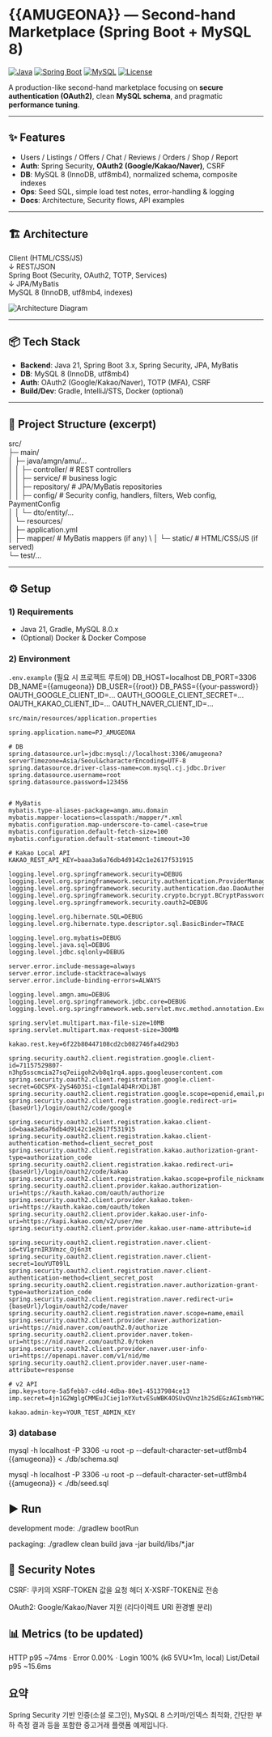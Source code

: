 # {{AMUGEONA}} — Second-hand Marketplace (Spring Boot + MySQL 8)

[![Java](https://img.shields.io/badge/Java-21-007396)]()
[![Spring Boot](https://img.shields.io/badge/Spring%20Boot-3.x-6DB33F)]()
[![MySQL](https://img.shields.io/badge/MySQL-8.0-4479A1)]()
[![License](https://img.shields.io/badge/License-MIT-blue)]()

A production-like second-hand marketplace focusing on **secure authentication (OAuth2)**, clean **MySQL schema**, and pragmatic **performance tuning**.

---

## ✨ Features

- Users / Listings / Offers / Chat / Reviews / Orders / Shop / Report
- **Auth**: Spring Security, **OAuth2 (Google/Kakao/Naver)**, CSRF
- **DB**: MySQL 8 (InnoDB, utf8mb4), normalized schema, composite indexes
- **Ops**: Seed SQL, simple load test notes, error-handling & logging
- **Docs**: Architecture, Security flows, API examples

---

## 🏗 Architecture
Client (HTML/CSS/JS) \
↓ REST/JSON \
Spring Boot (Security, OAuth2, TOTP, Services) \
↓ JPA/MyBatis \
MySQL 8 (InnoDB, utf8mb4, indexes)

![Architecture Diagram](./docs/architecture.png) <!-- 이미지가 없으면 주석 처리하거나 나중에 추가 -->

---

## 📦 Tech Stack

- **Backend**: Java 21, Spring Boot 3.x, Spring Security, JPA, MyBatis
- **DB**: MySQL 8 (InnoDB, utf8mb4)
- **Auth**: OAuth2 (Google/Kakao/Naver), TOTP (MFA), CSRF
- **Build/Dev**: Gradle, IntelliJ/STS, Docker (optional)

---

## 📂 Project Structure (excerpt)
src/ \
├─ main/ \
│ ├─ java/amgn/amu/... \
│ │ ├─ controller/ # REST controllers \
│ │ ├─ service/ # business logic \
│ │ ├─ repository/ # JPA/MyBatis repositories \
│ │ ├─ config/ # Security config, handlers, filters, Web config, PaymentConfig \
│ │ └─ dto/entity/... \
│ └─ resources/ \
│ ├─ application.yml \
│ ├─ mapper/ # MyBatis mappers (if any) \ 
│ └─ static/ # HTML/CSS/JS (if served) \
└─ test/... 

---

## ⚙️ Setup

### 1) Requirements
- Java 21, Gradle, MySQL 8.0.x  
- (Optional) Docker & Docker Compose

### 2) Environment

`.env.example` (필요 시 프로젝트 루트에)
DB_HOST=localhost
DB_PORT=3306
DB_NAME={{amugeona}}
DB_USER={{root}}
DB_PASS={{your-password}}
OAUTH_GOOGLE_CLIENT_ID=...
OAUTH_GOOGLE_CLIENT_SECRET=...
OAUTH_KAKAO_CLIENT_ID=...
OAUTH_NAVER_CLIENT_ID=...

`src/main/resources/application.properties`
```
spring.application.name=PJ_AMUGEONA

# DB
spring.datasource.url=jdbc:mysql://localhost:3306/amugeona?serverTimezone=Asia/Seoul&characterEncoding=UTF-8
spring.datasource.driver-class-name=com.mysql.cj.jdbc.Driver
spring.datasource.username=root
spring.datasource.password=123456


# MyBatis
mybatis.type-aliases-package=amgn.amu.domain
mybatis.mapper-locations=classpath:/mapper/*.xml
mybatis.configuration.map-underscore-to-camel-case=true
mybatis.configuration.default-fetch-size=100
mybatis.configuration.default-statement-timeout=30

# Kakao Local API
KAKAO_REST_API_KEY=baaa3a6a76db4d9142c1e2617f531915

logging.level.org.springframework.security=DEBUG
logging.level.org.springframework.security.authentication.ProviderManager=DEBUG
logging.level.org.springframework.security.authentication.dao.DaoAuthenticationProvider=DEBUG
logging.level.org.springframework.security.crypto.bcrypt.BCryptPasswordEncoder=TRACE
logging.level.org.springframework.security.oauth2=DEBUG

logging.level.org.hibernate.SQL=DEBUG
logging.level.org.hibernate.type.descriptor.sql.BasicBinder=TRACE

logging.level.org.mybatis=DEBUG
logging.level.java.sql=DEBUG
logging.level.jdbc.sqlonly=DEBUG

server.error.include-message=always
server.error.include-stacktrace=always
server.error.include-binding-errors=ALWAYS

logging.level.amgn.amu=DEBUG
logging.level.org.springframework.jdbc.core=DEBUG
logging.level.org.springframework.web.servlet.mvc.method.annotation.ExceptionHandlerExceptionResolver=TRACE

spring.servlet.multipart.max-file-size=10MB
spring.servlet.multipart.max-request-size=300MB

kakao.rest.key=6f22b80447108cd2cb082746fa4d29b3

spring.security.oauth2.client.registration.google.client-id=71157529807-n3hp5sscmcia27sq7eiigoh2vb8q1rq4.apps.googleusercontent.com
spring.security.oauth2.client.registration.google.client-secret=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
spring.security.oauth2.client.registration.google.scope=openid,email,profile
spring.security.oauth2.client.registration.google.redirect-uri={baseUrl}/login/oauth2/code/google

spring.security.oauth2.client.registration.kakao.client-id=baaa3a6a76db4d9142c1e2617f531915
spring.security.oauth2.client.registration.kakao.client-authentication-method=client_secret_post
spring.security.oauth2.client.registration.kakao.authorization-grant-type=authorization_code
spring.security.oauth2.client.registration.kakao.redirect-uri={baseUrl}/login/oauth2/code/kakao
spring.security.oauth2.client.registration.kakao.scope=profile_nickname,account_email
spring.security.oauth2.client.provider.kakao.authorization-uri=https://kauth.kakao.com/oauth/authorize
spring.security.oauth2.client.provider.kakao.token-uri=https://kauth.kakao.com/oauth/token
spring.security.oauth2.client.provider.kakao.user-info-uri=https://kapi.kakao.com/v2/user/me
spring.security.oauth2.client.provider.kakao.user-name-attribute=id

spring.security.oauth2.client.registration.naver.client-id=tV1grnIR3Vmzc_Oj6n3t
spring.security.oauth2.client.registration.naver.client-secret=1ouYUT09lL
spring.security.oauth2.client.registration.naver.client-authentication-method=client_secret_post
spring.security.oauth2.client.registration.naver.authorization-grant-type=authorization_code
spring.security.oauth2.client.registration.naver.redirect-uri={baseUrl}/login/oauth2/code/naver
spring.security.oauth2.client.registration.naver.scope=name,email
spring.security.oauth2.client.provider.naver.authorization-uri=https://nid.naver.com/oauth2.0/authorize
spring.security.oauth2.client.provider.naver.token-uri=https://nid.naver.com/oauth2.0/token
spring.security.oauth2.client.provider.naver.user-info-uri=https://openapi.naver.com/v1/nid/me
spring.security.oauth2.client.provider.naver.user-name-attribute=response

# v2 API
imp.key=store-5a5febb7-cd4d-4dba-80e1-45137984ce13
imp.secret=4jn1G2WglgCMMEuJCiej1oYXutvESuWBK4OSUvQVnz1h2SdEGzAGIsmbYHK2ASSSqttW9egIgaglndMp

kakao.admin-key=YOUR_TEST_ADMIN_KEY
```
### 3) database
mysql -h localhost -P 3306 -u root -p --default-character-set=utf8mb4 \
  {{amugeona}} < ./db/schema.sql

mysql -h localhost -P 3306 -u root -p --default-character-set=utf8mb4 \
  {{amugeona}} < ./db/seed.sql

## ▶️ Run
development mode:
./gradlew bootRun

packaging:
./gradlew clean build
java -jar build/libs/*.jar

## 🔐 Security Notes

CSRF: 쿠키의 XSRF-TOKEN 값을 요청 헤더 X-XSRF-TOKEN로 전송

OAuth2: Google/Kakao/Naver 지원 (리다이렉트 URI 환경별 분리)

## 📊 Metrics (to be updated) <!-- 갱신 필요 -->

HTTP p95 ~74ms · Error 0.00% · Login 100% (k6 5VU×1m, local)
List/Detail p95 ~15.6ms

## 요약
Spring Security 기반 인증(소셜 로그인),
MySQL 8 스키마/인덱스 최적화,
간단한 부하 측정 결과 등을 포함한 중고거래 플랫폼 예제입니다.
